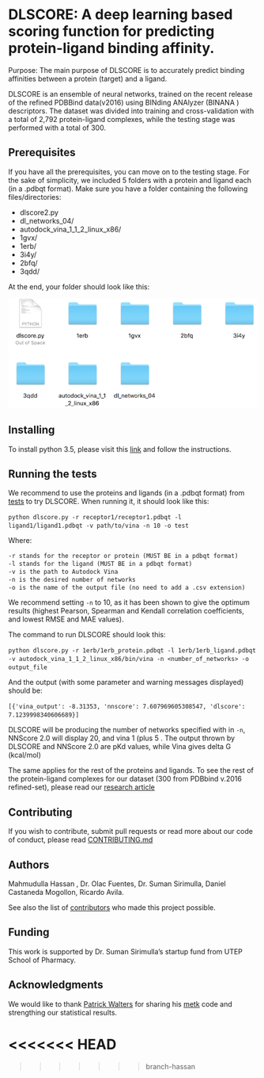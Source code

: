 # DLSCORE: A deep learning based scoring function for predicting protein-ligand binding affinity.

Purpose: The main purpose of DLSCORE is to accurately predict binding affinities between a protein (target) and a ligand. 

DLSCORE is an ensemble of neural networks, trained on the recent release of the refined PDBBind data(v2016) using BINding ANAlyzer (BINANA ) descriptors. The dataset was divided into training and cross-validation with a total of 2,792 protein-ligand complexes, while the testing stage was performed with a total of 300.  


## Prerequisites

If you have all the prerequisites, you can move on to the testing stage. For the sake of simplicity, we included 5 folders with a protein and ligand each (in a .pdbqt format). Make sure you have a folder containing the following files/directories:

- dlscore2.py
- dl_networks_04/
- autodock_vina_1_1_2_linux_x86/
- 1gvx/ 
- 1erb/
- 3i4y/
- 2bfq/
- 3qdd/


At the end, your folder should look like this:

![Screenshot](folder.png)

## Installing

To install python 3.5, please visit this [link](https://www.python.org/downloads/) and follow the instructions.


## Running the tests

We recommend to use the proteins and ligands (in a .pdbqt format) from [tests](https://github.com/sirimullalab/DLSCORE/tree/master/tests) to try DLSCORE. When running it, it should look like this:

`python dlscore.py -r receptor1/receptor1.pdbqt -l ligand1/ligand1.pdbqt -v path/to/vina -n 10 -o test`

Where:
````
-r stands for the receptor or protein (MUST BE in a pdbqt format)
-l stands for the ligand (MUST BE in a pdbqt format)
-v is the path to Autodock Vina
-n is the desired number of networks
-o is the name of the output file (no need to add a .csv extension)
````

We recommend setting `-n` to 10, as it has been shown to give the optimum results (highest Pearson, Spearman and Kendall correlation coefficients, and lowest RMSE and MAE values).

The command to run DLSCORE should look this:

`
python dlscore.py -r 1erb/1erb_protein.pdbqt -l 1erb/1erb_ligand.pdbqt -v autodock_vina_1_1_2_linux_x86/bin/vina -n <number_of_networks> -o output_file
`

And the output (with some parameter and warning messages displayed) should be:

`
[{'vina_output': -8.31353, 'nnscore': 7.607969605308547, 'dlscore': 7.1239998340606689}]
`

DLSCORE will be producing the number of networks specified with in `-n`, NNScore 2.0 will display 20, and vina 1 (plus 5 . The output thrown by DLSCORE and NNScore 2.0 are pKd values, while Vina gives delta G (kcal/mol)

The same applies for the rest of the proteins and ligands. To see the rest of the protein-ligand complexes for our dataset (300 from PDBbind v.2016 refined-set), please read our [research article](https://doi.org/10.26434/chemrxiv.6159143.v1)



## Contributing

If you wish to contribute, submit pull requests or read more about our code of conduct, please read [CONTRIBUTING.md](https://github.com/sirimullalab/DLSCORE/blob/master/CONTRIBUTING.md)

## Authors

Mahmudulla Hassan , Dr. Olac Fuentes, Dr. Suman Sirimulla, Daniel Castaneda Mogollon, Ricardo Avila.

See also the list of [contributors](https://github.com/sirimullalab/DLSCORE/blob/master/contributors) who made this project possible.

## Funding
This work is supported by Dr. Suman Sirimulla’s startup fund from UTEP School of Pharmacy.

## Acknowledgments
We would like to thank [Patrick Walters](https://github.com/PatWalters) for sharing his [metk](https://github.com/PatWalters/metk) code and strengthing our statistical results.


<<<<<<< HEAD
=======

>>>>>>> branch-hassan

